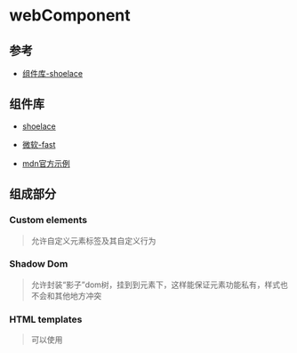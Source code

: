 # webComponent

## 参考

- [组件库-shoelace](https://shoelace.style/components/dropdown)

## 组件库
- [shoelace](https://shoelace.style/getting-started/installation)

- [微软-fast](https://fast.design/docs/)
- [mdn官方示例](https://github.com/mdn/web-components-examples)

## 组成部分

### Custom elements

> 允许自定义元素标签及其自定义行为

### Shadow Dom

> 允许封装“影子”dom树，挂到到元素下，这样能保证元素功能私有，样式也不会和其他地方冲突

### HTML templates

> 可以使用<template />和<slot />编写不显示在页面中的标记模板，而且做到了可复用



